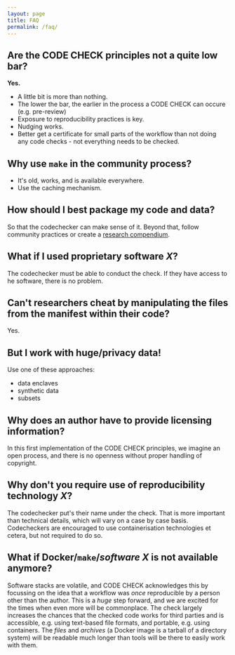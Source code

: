 ```yaml
---
layout: page
title: FAQ
permalink: /faq/
---
```


## Are the CODE CHECK principles not a quite low bar?

**Yes.**

- A little bit is more than nothing.
- The lower the bar, the earlier in the process a CODE CHECK can occure (e.g. pre-review)
- Exposure to reproducibility practices is key.
- Nudging works.
- Better get a certificate for small parts of the workflow than not doing any code checks - not everything needs to be checked.

## Why use `make` in the community process?

<!-- make on Windows? -->
- It's old, works, and is available everywhere.
- Use the caching mechanism.

## How should I best package my code and data?

So that the codechecker can make sense of it.
Beyond that, follow community practices or create a [research compendium](https://research-compendium.science/).

## What if I used proprietary software _X_?

The codechecker must be able to conduct the check.
If they have access to he software, there is no problem.

## Can't researchers cheat by manipulating the files from the manifest within their code?

Yes.

## But I work with huge/privacy data!

Use one of these approaches:

- data enclaves
- synthetic data
- subsets

## Why does an author have to provide licensing information?

In this first implementation of the CODE CHECK principles, we imagine an open process, and there is no openness without proper handling of copyright.

## Why don't you require use of reproducibility technology _X_?

The codechecker put's their name under the check.
That is more important than technical details, which will vary on a case by case basis.
Codecheckers are encouraged to use containerisation technologies et cetera, but not required to do so.

## What if Docker/`make`/_software X_ is not available anymore?

Software stacks are volatile, and CODE CHECK acknowledges this by focussing on the idea that a workflow was _once_ reproducible by a person other than the author.
This is a _huge_ step forward, and we are excited for the times when even more will be commonplace.
The check largely increases the chances that the checked code works for third parties and is accessible, e.g. using text-based file formats, and portable, e.g. using containers.
The _files_ and _archives_ (a Docker image is a tarball of a directory system) will be readable much longer than tools will be there to easily work with them.
